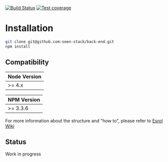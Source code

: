 [![Build Status][travis-image]][travis-url]
[![Test coverage][coveralls-image]][coveralls-url]

[travis-image]: https://travis-ci.org/seen-stack/back-end.svg?branch=master
[travis-url]: https://travis-ci.org/seen-stack/back-end
[coveralls-image]: https://coveralls.io/repos/seen-stack/back-end/badge.svg
[coveralls-url]: https://coveralls.io/r/seen-stack/back-end

# Installation

```sh
git clone git@github.com:seen-stack/back-end.git
npm install
```

## Compatibility

| Node Version |
| ---- |
| >= 4.x |

| NPM Version |
| ---- |
| >= 3.3.6 |

For more information about the structure and "how to", please refer to [Esrol Wiki](https://github.com/esrol/esrol-server-app/wiki)

## Status
Work in progress